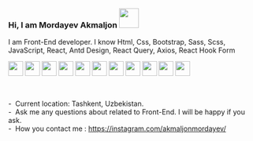 ### Hi, I am Mordayev Akmaljon <img src="https://media3.giphy.com/media/hvRJCLFzcasrR4ia7z/giphy.gif" width=40px>


I am Front-End developer. I know Html, Css, Bootstrap, Sass, Scss, JavaScript, React, Antd Design, React Query, Axios, React Hook Form

<code><img src="https://upload.wikimedia.org/wikipedia/commons/thumb/6/61/HTML5_logo_and_wordmark.svg/2048px-HTML5_logo_and_wordmark.svg.png" height=30px></code>
<code><img src="https://upload.wikimedia.org/wikipedia/commons/thumb/d/d5/CSS3_logo_and_wordmark.svg/1452px-CSS3_logo_and_wordmark.svg.png" height=30px></code>
<code><img src="https://upload.wikimedia.org/wikipedia/commons/thumb/b/b2/Bootstrap_logo.svg/1200px-Bootstrap_logo.svg.png" height=30px></code>
<code><img src="https://upload.wikimedia.org/wikipedia/commons/thumb/9/96/Sass_Logo_Color.svg/2560px-Sass_Logo_Color.svg.png" height=30px></code>
<code><img src="https://scss.rs/wp-content/uploads/2020/06/logo-gold-gradient-1.png" height=30px></code>
<code><img src="https://i0.wp.com/theicom.org/wp-content/uploads/2016/03/js-logo.png?fit=500%2C500&ssl=1&w=640" height=30px></code>
<code><img src="https://upload.wikimedia.org/wikipedia/commons/thumb/a/a7/React-icon.svg/2300px-React-icon.svg.png" height=30px></code>
<code><img src="https://www.shutterstock.com/image-vector/ant-vector-design-logo-illustration-600w-1642003918.jpg" height=30px></code>
<code><img src="https://seeklogo.com/images/R/react-query-logo-1340EA4CE9-seeklogo.com.png" height=30px></code>
<code><img src="https://www.futuromediagroup.org/wp-content/uploads/2022/11/FM_News_500-2.png" height=30px></code>
<code><img src="https://i.ytimg.com/vi/nF4vw3efUwY/maxresdefault.jpg" height=30px></code>


<br/>


-&nbsp; Current location: Tashkent, Uzbekistan. <br/>
-&nbsp; Ask me any questions about related to Front-End. I will be happy if you ask. <br/>
-&nbsp; How you contact me : https://instagram.com/akmaljonmordayev/ <br/>

<!--
**akmaljonmordayev/akmaljonmordayev** is a ✨ _special_ ✨ repository because its `README.md` (this file) appears on your GitHub profile.

Here are some ideas to get you started:

- 🔭 I’m currently working on ...
- 🌱 I’m currently learning ...
- 👯 I’m looking to collaborate on ...
- 🤔 I’m looking for help with ...
- 💬 Ask me about ...
- 📫 How to reach me: ...
- 😄 Pronouns: ...
- ⚡ Fun fact: ...
-->
